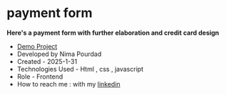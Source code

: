 # payment form
**Here's a payment form with further elaboration and credit card design**
- [Demo Project](https://nima-frontend.github.io/bank-card/)
- Developed by Nima Pourdad
- Created - 2025-1-31
- Technologies Used - Html , css , javascript
- Role - Frontend
- How to reach me : with my [linkedin](https://linkedin.com/in/nima-pourdad-b2a5bb331)
